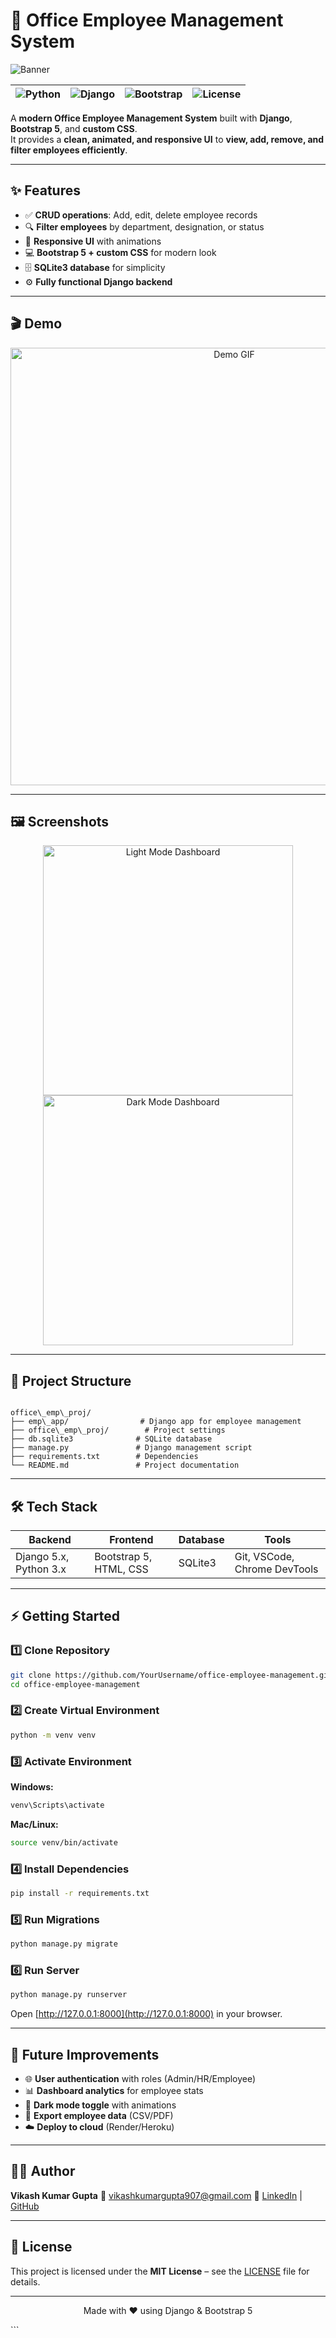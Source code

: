 
# 🏢 Office Employee Management System

![Banner](https://user-images.githubusercontent.com/yourusername/office-banner.png)

| ![Python](https://img.shields.io/badge/Python-3.13-blue?logo=python&logoColor=white) | ![Django](https://img.shields.io/badge/Django-5.2.4-green?logo=django&logoColor=white) | ![Bootstrap](https://img.shields.io/badge/Bootstrap-5-purple?logo=bootstrap&logoColor=white) | ![License](https://img.shields.io/badge/License-MIT-blue.svg) |
|---|---|---|---|

A **modern Office Employee Management System** built with **Django**, **Bootstrap 5**, and **custom CSS**.  
It provides a **clean, animated, and responsive UI** to **view, add, remove, and filter employees efficiently**.

---

## ✨ Features

- ✅ **CRUD operations**: Add, edit, delete employee records  
- 🔍 **Filter employees** by department, designation, or status  
- 🎨 **Responsive UI** with animations  
- 💻 **Bootstrap 5 + custom CSS** for modern look  
- 🗄 **SQLite3 database** for simplicity  
- ⚙ **Fully functional Django backend**

---

## 🎬 Demo

<p align="center">
  <img src="assets/demo.gif" alt="Demo GIF" width="700"/>
</p>

---

## 🖼 Screenshots

<p align="center">
  <img src="assets/dashboard_light.png" alt="Light Mode Dashboard" width="400"/>
  <img src="assets/dashboard_dark.png" alt="Dark Mode Dashboard" width="400"/>
</p>

---

## 📂 Project Structure

```

office\_emp\_proj/
├── emp\_app/                # Django app for employee management
├── office\_emp\_proj/        # Project settings
├── db.sqlite3              # SQLite database
├── manage.py               # Django management script
├── requirements.txt        # Dependencies
└── README.md               # Project documentation

````

---

## 🛠 Tech Stack

| Backend | Frontend | Database | Tools |
|---------|----------|---------|-------|
| Django 5.x, Python 3.x | Bootstrap 5, HTML, CSS | SQLite3 | Git, VSCode, Chrome DevTools |

---

## ⚡ Getting Started

### 1️⃣ Clone Repository
```bash
git clone https://github.com/YourUsername/office-employee-management.git
cd office-employee-management
````

### 2️⃣ Create Virtual Environment

```bash
python -m venv venv
```

### 3️⃣ Activate Environment

**Windows:**

```bash
venv\Scripts\activate
```

**Mac/Linux:**

```bash
source venv/bin/activate
```

### 4️⃣ Install Dependencies

```bash
pip install -r requirements.txt
```

### 5️⃣ Run Migrations

```bash
python manage.py migrate
```

### 6️⃣ Run Server

```bash
python manage.py runserver
```

Open [http://127.0.0.1:8000](http://127.0.0.1:8000) in your browser.

---

## 🎯 Future Improvements

* 🌐 **User authentication** with roles (Admin/HR/Employee)
* 📊 **Dashboard analytics** for employee stats
* 🌙 **Dark mode toggle** with animations
* 💾 **Export employee data** (CSV/PDF)
* ☁️ **Deploy to cloud** (Render/Heroku)

---

## 👨‍💼 Author

**Vikash Kumar Gupta**
📧 [vikashkumargupta907@gmail.com](mailto:vikashkumargupta907@gmail.com)
🔗 [LinkedIn](https://www.linkedin.com/in/vikash1995) | [GitHub](https://github.com/KrVikashGupta)

---

## 📄 License

This project is licensed under the **MIT License** – see the [LICENSE](LICENSE) file for details.

---

<p align="center">
  Made with ❤️ using Django & Bootstrap 5
</p>
```

